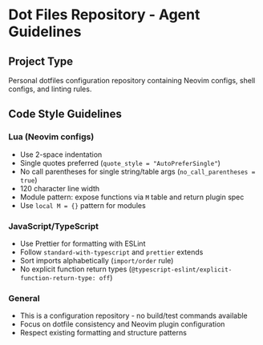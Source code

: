 # Dot Files Repository - Agent Guidelines

## Project Type
Personal dotfiles configuration repository containing Neovim configs, shell configs, and linting rules.

## Code Style Guidelines

### Lua (Neovim configs)
- Use 2-space indentation
- Single quotes preferred (`quote_style = "AutoPreferSingle"`)
- No call parentheses for single string/table args (`no_call_parentheses = true`)
- 120 character line width
- Module pattern: expose functions via `M` table and return plugin spec
- Use `local M = {}` pattern for modules

### JavaScript/TypeScript
- Use Prettier for formatting with ESLint
- Follow `standard-with-typescript` and `prettier` extends
- Sort imports alphabetically (`import/order` rule)
- No explicit function return types (`@typescript-eslint/explicit-function-return-type: off`)

### General
- This is a configuration repository - no build/test commands available
- Focus on dotfile consistency and Neovim plugin configuration
- Respect existing formatting and structure patterns
